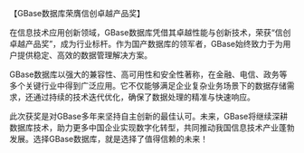 【GBase数据库荣膺信创卓越产品奖】

在信息技术应用创新领域，GBase数据库凭借其卓越性能与创新技术，荣获“信创卓越产品奖”，成为行业标杆。作为国产数据库的领军者，GBase始终致力于为用户提供稳定、高效的数据管理解决方案。

GBase数据库以强大的兼容性、高可用性和安全性著称，在金融、电信、政务等多个关键行业中得到广泛应用。它不仅能够满足企业复杂业务场景下的数据存储需求，还通过持续的技术迭代优化，确保了数据处理的精准与快速响应。

此次获奖是对GBase多年来坚持自主创新的最佳认可。未来，GBase将继续深耕数据库技术，助力更多中国企业实现数字化转型，共同推动我国信息技术产业蓬勃发展。选择GBase数据库，就是选择了值得信赖的未来！